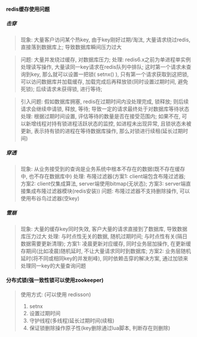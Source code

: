 #### redis缓存使用问题
##### 击穿
> 现象: 大量客户访问某个热key, 由于key刚好过期/淘汰, 大量请求绕过redis, 直接落到数据库上; 导致数据库瞬间压力过大

> 问题: 大量并发绕过缓存, 对数据库压力; 
> 处理: redis6.x之前为单进程单实例处理读写操作, 大量读同一key请求在redis队列中排队; 这时第一个请求未查询到key, 那么就可以设置一把锁( setnx() ), 只有第一个请求获取到这把锁, 可以访问数据库并加载缓存, 加载完成后再释放锁(同时设置过期时间, 避免死锁); 后续请求未获得锁, 进行等待; 

> 引入问题: 假如数据库拥塞, redis在过期时间内没处理完成, 锁释放; 则后续请求会继续申请锁, 释放, 等待; 导致一定的请求最终处于对数据库等待状态
> 处理: 根据过期时间设置, 评估等待的数量是否在接受范围内; 如果不在, 可以新增线程对持有锁进程活跃状态的监控, 如进程未出现异常, 且锁状态未被更新, 表示持有锁的进程在等待数据库操作, 那么对锁进行续租(延长过期时间)

##### 穿透
> 现象: 从业务接受到的查询是业务系统中根本不存在的数据(既不存在缓存中, 也不存在数据库中)
> 处理: 布隆过滤器(方案1: client端包含布隆过滤器;  方案2: client仅集成算法, server端使用bitmap(无状态);  方案3: server端直接集成布隆过滤器模块(redis安装))
> 问题: 布隆过滤器不支持删除操作, 可以使用布谷鸟过滤器(空key)

##### 雪崩
> 现象: 大量的缓存key同时失效, 客户大量的请求直接到了数据库, 导致数据库压力过大
> 处理: 与时点性无关的数据, 随机过期时间; 与时点性有关(隔日数据需要更新清理); 方案1: 凌晨更新对应缓存, 同时业务层加操作, 在更新缓存期间(比如凌晨)随机延时, 不让大量请求同时到数据库; 方案2: 业务层随机延时(将不同或相同key的并发削峰), 同时依赖击穿的解决方案, 通过加锁来处理同一key的大量查询问题

#### 分布式锁(强一致性锁可以使用zookeeper)
> 使用方式: (可以使用 redisson)
> 1. setnx
> 2. 设置过期时间
> 3. 守护线程(多线程)延长过期时间(续租)
> 4. 保证锁删除操作原子性(key删除通过lua脚本, 判断存在则删除)


